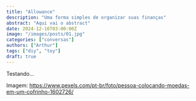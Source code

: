 ```yaml
---
title: "Allowance"
description: "Uma forma simples de organizar suas finanças"
abstract: "Aqui vai o abstract"
date: 2024-12-16T03:00:00Z
image: "/images/posts/01.jpg"
categories: ["conversas"]
authors: ["Arthur"]
tags: ["diy", "toy"]
draft: true
---
```


Testando... 

Imagem: https://www.pexels.com/pt-br/foto/pessoa-colocando-moedas-em-um-cofrinho-1602726/